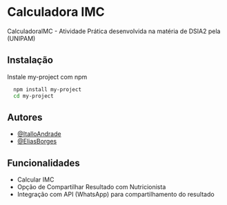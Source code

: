 
# Calculadora IMC 
CalculadoraIMC - Atividade Prática desenvolvida na matéria de DSIA2 pela (UNIPAM)


## Instalação

Instale my-project com npm

```bash
  npm install my-project
  cd my-project
```
    

## Autores

- [@ItalloAndrade](https://github.com/italloandrad)
- [@EliasBorges](https://github.com/EliasBorges)






## Funcionalidades

- Calcular IMC 
- Opção de Compartilhar Resultado com Nutricionista
- Integração com API (WhatsApp) para compartilhamento do resultado

